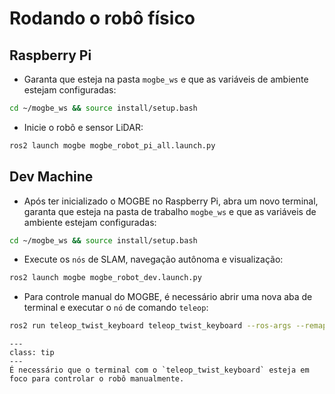 # Rodando o robô físico

## Raspberry Pi

- Garanta que esteja na pasta `mogbe_ws` e que as variáveis de ambiente estejam configuradas:

```bash
cd ~/mogbe_ws && source install/setup.bash
```

- Inicie o robô e sensor LiDAR:

```bash
ros2 launch mogbe mogbe_robot_pi_all.launch.py
```

## Dev Machine

- Após ter inicializado o MOGBE no Raspberry Pi, abra um novo terminal, garanta que esteja na pasta de trabalho `mogbe_ws` e que as variáveis de ambiente estejam configuradas:

```bash
cd ~/mogbe_ws && source install/setup.bash
```

- Execute os `nós` de SLAM, navegação autônoma e visualização:

```bash
ros2 launch mogbe mogbe_robot_dev.launch.py
```

- Para controle manual do MOGBE, é necessário abrir uma nova aba de terminal e executar o `nó` de comando `teleop`:

```bash
ros2 run teleop_twist_keyboard teleop_twist_keyboard --ros-args --remap /cmd_vel:=/cmd_vel_joy
```

```{admonition} Dica
---
class: tip
---
É necessário que o terminal com o `teleop_twist_keyboard` esteja em foco para controlar o robô manualmente.
```